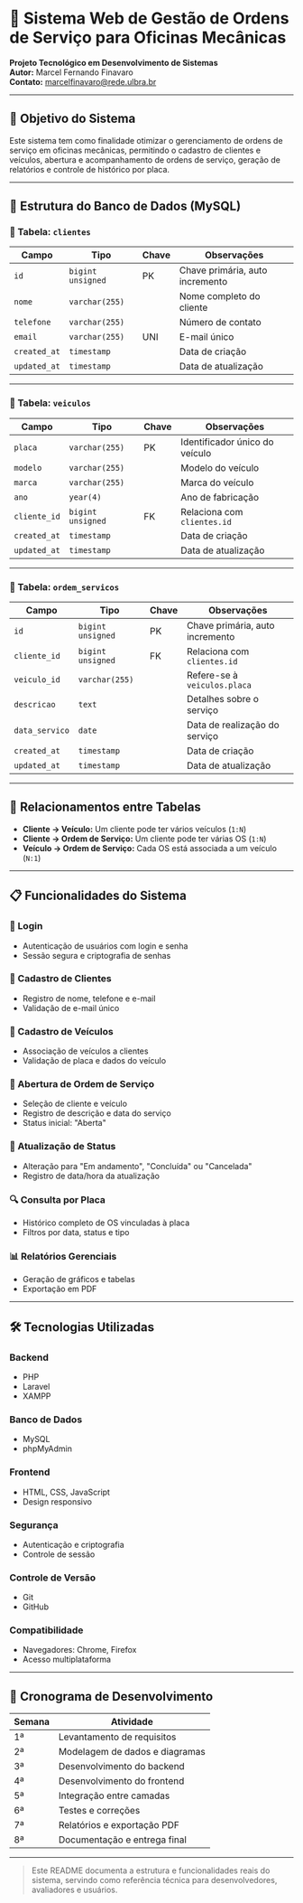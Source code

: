 


 # 🧾 Sistema Web de Gestão de Ordens de Serviço para Oficinas Mecânicas

**Projeto Tecnológico em Desenvolvimento de Sistemas**  
**Autor:** Marcel Fernando Finavaro  
**Contato:** marcelfinavaro@rede.ulbra.br

---

## 📌 Objetivo do Sistema

Este sistema tem como finalidade otimizar o gerenciamento de ordens de serviço em oficinas mecânicas, permitindo o cadastro de clientes e veículos, abertura e acompanhamento de ordens de serviço, geração de relatórios e controle de histórico por placa.

---

## 🧩 Estrutura do Banco de Dados (MySQL)

### 🔹 Tabela: `clientes`

| Campo       | Tipo                | Chave | Observações                     |
|-------------|---------------------|-------|----------------------------------|
| `id`        | `bigint unsigned`   | PK    | Chave primária, auto incremento |
| `nome`      | `varchar(255)`      |       | Nome completo do cliente        |
| `telefone`  | `varchar(255)`      |       | Número de contato               |
| `email`     | `varchar(255)`      | UNI   | E-mail único                    |
| `created_at`| `timestamp`         |       | Data de criação                 |
| `updated_at`| `timestamp`         |       | Data de atualização             |

---

### 🔹 Tabela: `veiculos`

| Campo        | Tipo                | Chave | Observações                          |
|--------------|---------------------|-------|---------------------------------------|
| `placa`      | `varchar(255)`      | PK    | Identificador único do veículo        |
| `modelo`     | `varchar(255)`      |       | Modelo do veículo                     |
| `marca`      | `varchar(255)`      |       | Marca do veículo                      |
| `ano`        | `year(4)`           |       | Ano de fabricação                     |
| `cliente_id` | `bigint unsigned`   | FK    | Relaciona com `clientes.id`           |
| `created_at` | `timestamp`         |       | Data de criação                       |
| `updated_at` | `timestamp`         |       | Data de atualização                   |

---

### 🔹 Tabela: `ordem_servicos`

| Campo         | Tipo                | Chave | Observações                          |
|---------------|---------------------|-------|---------------------------------------|
| `id`          | `bigint unsigned`   | PK    | Chave primária, auto incremento       |
| `cliente_id`  | `bigint unsigned`   | FK    | Relaciona com `clientes.id`           |
| `veiculo_id`  | `varchar(255)`      |       | Refere-se à `veiculos.placa`          |
| `descricao`   | `text`              |       | Detalhes sobre o serviço              |
| `data_servico`| `date`              |       | Data de realização do serviço         |
| `created_at`  | `timestamp`         |       | Data de criação                       |
| `updated_at`  | `timestamp`         |       | Data de atualização                   |

---

## 🔗 Relacionamentos entre Tabelas

- **Cliente → Veículo:** Um cliente pode ter vários veículos (`1:N`)
- **Cliente → Ordem de Serviço:** Um cliente pode ter várias OS (`1:N`)
- **Veículo → Ordem de Serviço:** Cada OS está associada a um veículo (`N:1`)

---

## 📋 Funcionalidades do Sistema

### 🔐 Login
- Autenticação de usuários com login e senha
- Sessão segura e criptografia de senhas

### 👤 Cadastro de Clientes
- Registro de nome, telefone e e-mail
- Validação de e-mail único

### 🚗 Cadastro de Veículos
- Associação de veículos a clientes
- Validação de placa e dados do veículo

### 🧾 Abertura de Ordem de Serviço
- Seleção de cliente e veículo
- Registro de descrição e data do serviço
- Status inicial: "Aberta"

### 🔄 Atualização de Status
- Alteração para "Em andamento", "Concluída" ou "Cancelada"
- Registro de data/hora da atualização

### 🔍 Consulta por Placa
- Histórico completo de OS vinculadas à placa
- Filtros por data, status e tipo

### 📊 Relatórios Gerenciais
- Geração de gráficos e tabelas
- Exportação em PDF

---

## 🛠️ Tecnologias Utilizadas

### Backend
- PHP
- Laravel
- XAMPP

### Banco de Dados
- MySQL
- phpMyAdmin

### Frontend
- HTML, CSS, JavaScript
- Design responsivo

### Segurança
- Autenticação e criptografia
- Controle de sessão

### Controle de Versão
- Git
- GitHub

### Compatibilidade
- Navegadores: Chrome, Firefox
- Acesso multiplataforma

---

## 📅 Cronograma de Desenvolvimento

| Semana | Atividade |
|--------|-----------|
| 1ª | Levantamento de requisitos |
| 2ª | Modelagem de dados e diagramas |
| 3ª | Desenvolvimento do backend |
| 4ª | Desenvolvimento do frontend |
| 5ª | Integração entre camadas |
| 6ª | Testes e correções |
| 7ª | Relatórios e exportação PDF |
| 8ª | Documentação e entrega final |

---

> Este README documenta a estrutura e funcionalidades reais do sistema, servindo como referência técnica para desenvolvedores, avaliadores e usuários.
